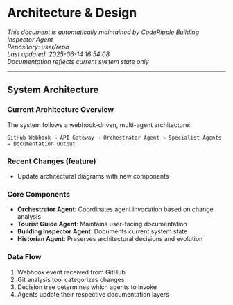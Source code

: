 # Architecture & Design

*This document is automatically maintained by CodeRipple Building Inspector Agent*  
*Repository: user/repo*  
*Last updated: 2025-06-14 16:54:08*  
*Documentation reflects current system state only*

---

## System Architecture

### Current Architecture Overview
The system follows a webhook-driven, multi-agent architecture:

```
GitHub Webhook → API Gateway → Orchestrator Agent → Specialist Agents → Documentation Output
```

### Recent Changes (feature)
- Update architectural diagrams with new components

### Core Components
- **Orchestrator Agent**: Coordinates agent invocation based on change analysis
- **Tourist Guide Agent**: Maintains user-facing documentation
- **Building Inspector Agent**: Documents current system state
- **Historian Agent**: Preserves architectural decisions and evolution

### Data Flow
1. Webhook event received from GitHub
2. Git analysis tool categorizes changes
3. Decision tree determines which agents to invoke
4. Agents update their respective documentation layers
